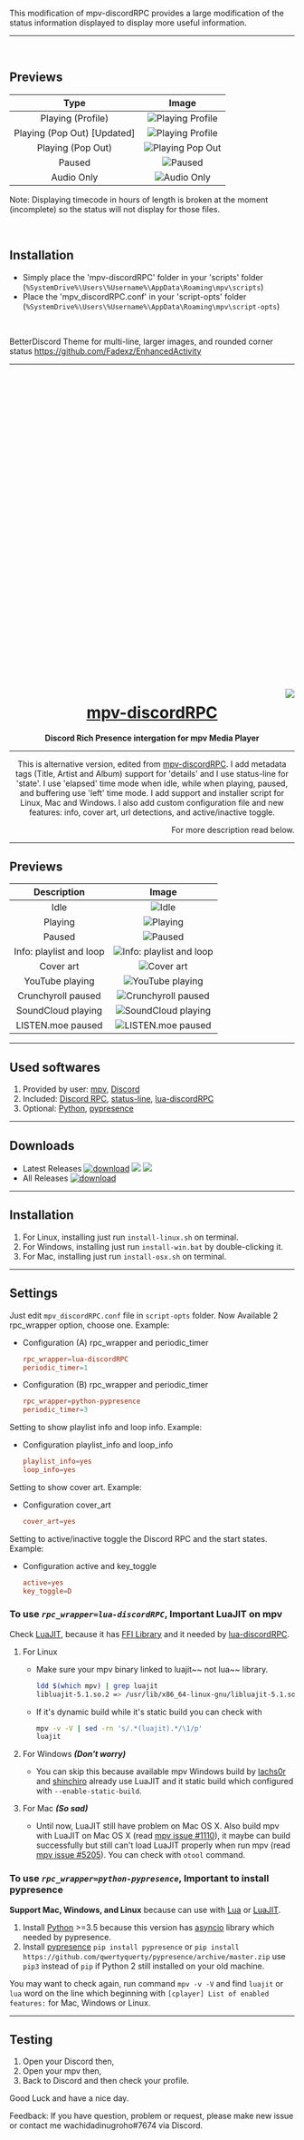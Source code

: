 This modification of mpv-discordRPC provides a large modification of the status information displayed to display more useful information.


---
 
 ‍

## Previews

| Type | Image |
| :-: | :-: |
| Playing (Profile) | ![Playing Profile](images/PlayingProfile.png)
| Playing (Pop Out) [Updated] | ![Playing Profile](images/PlayingPopOut2.gif)
| Playing (Pop Out) | ![Playing Pop Out](images/PlayingPopOut.png)
| Paused | ![Paused](images/PausedProfile.png)
| Audio Only | ![Audio Only](images/AudioOnlyProfile.png)

Note: Displaying timecode in hours of length is broken at the moment (incomplete) so the status will not display for those files.
 
 ‍

## Installation

- Simply place the 'mpv-discordRPC' folder in your 'scripts' folder (`%SystemDrive%\Users\%Username%\AppData\Roaming\mpv\scripts`)
- Place the 'mpv_discordRPC.conf' in your 'script-opts' folder (`%SystemDrive%\Users\%Username%\AppData\Roaming\mpv\script-opts`)
 
 ‍


BetterDiscord Theme for multi-line, larger images, and rounded corner status
https://github.com/Fadexz/EnhancedActivity‍
 ‍
 
---
 ‍
 
 
 ‍


 
 ‍
 
 ‍
 
 ‍
 
 ‍
 
 ‍
 
 ‍
 
 ‍ 
 ‍
 
 ‍
 
 ‍
 
 ‍
 
 ‍
 
 ‍
 
 ‍
 
 ‍
 
 ‍
 
 ‍
 
<center><img align="right" src="images/buffering_mpv_stream.png"></center>
<h1 align="center"><a href="https://github.com/cniw/mpv-discordRPC">mpv-discordRPC</a></h1>
<p align="center"><b>Discord Rich Presence intergation for mpv Media Player</b></p>
<hr><p align="center">
This is alternative version, edited from <a href="https://github.com/noaione/mpv-discordRPC">mpv-discordRPC</a>.
I add metadata tags (Title, Artist and Album) support for 'details' and I use status-line for 'state'.
I use 'elapsed' time mode when idle, while when playing, paused, and buffering use 'left' time mode.
I add support and installer script for Linux, Mac and Windows.
I also add custom configuration file and new features: info, cover art, url detections, and active/inactive toggle.
</p><p align="right">
For more description read below.
</p>

---

## Previews

| Description | Image |
| :-: | :-: |
| Idle | ![Idle](images/idle.png)
| Playing | ![Playing](images/playing.png)
| Paused | ![Paused](images/paused.png)
| Info: playlist and loop | ![Info: playlist and loop](images/info.png)
| Cover art | ![Cover art](images/coverart.png)
| YouTube playing | ![YouTube playing](images/playing_youtube.png)
| Crunchyroll paused  | ![Crunchyroll paused](images/paused_crunchyroll.png)
| SoundCloud playing | ![SoundCloud playing](images/playing_soundcloud.png)
| LISTEN.moe paused  | ![LISTEN.moe paused](images/paused_listen_moe.png)

---

## Used softwares

1. Provided by user: [mpv][mpv], [Discord][discord]
2. Included: [Discord RPC][discord-rpc], [status-line][status-line],
[lua-discordRPC][lua-discordRPC]
3. Optional: [Python][python], [pypresence][pypresence]

---

## Downloads

- Latest Releases [![download](https://img.shields.io/github/downloads/cniw/mpv-discordRPC/latest/total.svg)](https://github.com/cniw/mpv-discordRPC/releases/latest)
 ![](https://img.shields.io/github/release/cniw/mpv-discordRPC.svg)
 ![](https://img.shields.io/github/release-date/cniw/mpv-discordRPC.svg)
- All Releases [![download](https://img.shields.io/github/downloads/cniw/mpv-discordRPC/total.svg)](https://github.com/cniw/mpv-discordRPC/releases)

---

## Installation

1. For Linux, installing just run `install-linux.sh` on terminal.
2. For Windows, installing just run `install-win.bat` by double-clicking it.
3. For Mac, installing just run `install-osx.sh` on terminal.

---

## Settings

Just edit `mpv_discordRPC.conf` file in `script-opts` folder. Now Available 2
rpc_wrapper option, choose one. Example:

* Configuration (A) rpc_wrapper and periodic_timer

    ```conf
    rpc_wrapper=lua-discordRPC
    periodic_timer=1
    ```

* Configuration (B) rpc_wrapper and periodic_timer

    ```conf
    rpc_wrapper=python-pypresence
    periodic_timer=3
    ```

Setting to show playlist info and loop info. Example:

* Configuration playlist_info and loop_info

    ```conf
    playlist_info=yes
    loop_info=yes
    ```

Setting to show cover art. Example:

* Configuration cover_art

    ```conf
    cover_art=yes
    ```

Setting to active/inactive toggle the Discord RPC and the start states. Example:

* Configuration active and key_toggle

    ```conf
    active=yes
    key_toggle=D
    ```

### To use _`rpc_wrapper=lua-discordRPC`_, Important LuaJIT on mpv

Check [LuaJIT][luajit], because it has [FFI Library][ext_ffi] and it needed by
[lua-discordRPC][lua-discordRPC].

1. For Linux
    - Make sure your mpv binary linked to luajit~~ not lua~~ library.

        ```bash
        ldd $(which mpv) | grep luajit
        libluajit-5.1.so.2 => /usr/lib/x86_64-linux-gnu/libluajit-5.1.so.2 (0x00007f32e9a83000)
        ```

    - If it's dynamic build while it's static build you can check with

        ```bash
        mpv -v -V | sed -rn 's/.*(luajit).*/\1/p'
        luajit
        ```

2. For Windows ***(Don't worry)***
   - You can skip this because available mpv Windows build by [lachs0r][lachs0r]
   and [shinchiro][shinchiro] already use LuaJIT and it static build which
   configured with `--enable-static-build`.
3. For Mac ***(So sad)***
   - Until now, LuaJIT still have problem on Mac OS X. Also build mpv with
   LuaJIT on Mac OS X (read [mpv issue #1110][mpv issue #1110]), it maybe can
   build successfully but still can't load LuaJIT properly when run mpv (read
   [mpv issue #5205][mpv issue #5205]). You can check with `otool` command.

### To use _`rpc_wrapper=python-pypresence`_, Important to install pypresence

**Support Mac, Windows, and Linux** because can use with [Lua][lua] or [LuaJIT][luajit].

1. Install [Python][python] >=3.5 because this version has [asyncio][asyncio]
library which needed by pypresence.
2. Install [pypresence][pypresence] `pip install pypresence` or `pip install
https://github.com/qwertyquerty/pypresence/archive/master.zip` use `pip3`
instead of `pip` if Python 2 still installed on your old machine.

You may want to check again, run command `mpv -v -V` and find `luajit` or `lua`
word on the line which beginning with `[cplayer] List of enabled features:` for
Mac, Windows or Linux.

---

## Testing

1. Open your Discord then,
2. Open your mpv then,
3. Back to Discord and then check your profile.

Good Luck and have a nice day.

Feedback: If you have question, problem or request, please make new issue or
contact me wachidadinugroho#7674 via Discord.

[mpv]: https://mpv.io/installation/
[discord]: https://discordapp.com/download
[discord-rpc]: https://github.com/discordapp/discord-rpc
[lua-discordRPC]: https://github.com/pfirsich/lua-discordRPC
[pypresence]: https://github.com/qwertyquerty/pypresence
[status-line]: https://github.com/mpv-player/mpv/raw/master/TOOLS/lua/status-line.lua
[luajit]: http://luajit.org/
[ext_ffi]: http://luajit.org/ext_ffi.html
[lua]: https://www.lua.org/
[mpv issue #1110]: https://github.com/mpv-player/mpv/issues/1110
[mpv issue #5205]: https://github.com/mpv-player/mpv/issues/5205
[lachs0r]: https://mpv.srsfckn.biz/
[shinchiro]: https://sourceforge.net/projects/mpv-player-windows/files
[python]: https://www.python.org/downloads/
[asyncio]: https://docs.python.org/3/library/asyncio.html
